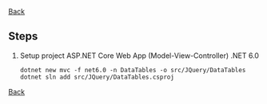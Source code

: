 [Back](README.md)

## Steps

 1. Setup project
    ASP.NET Core Web App (Model-View-Controller) .NET 6.0
    ```
    dotnet new mvc -f net6.0 -n DataTables -o src/JQuery/DataTables
    dotnet sln add src/JQuery/DataTables.csproj
    ```        




[Back](README.md)